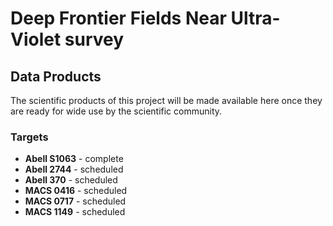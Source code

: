 # Deep Frontier Fields Near Ultra-Violet survey

## Data Products

The scientific products of this project will be made available here once they are ready for wide use by the scientific community.

### Targets

- **Abell S1063** - complete
- **Abell 2744** - scheduled
- **Abell 370** - scheduled
- **MACS 0416** - scheduled
- **MACS 0717** - scheduled
- **MACS 1149** - scheduled
